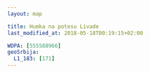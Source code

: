 ```yaml
---
layout: map

title: Humka na potesu Livade
last_modified_at: 2018-05-18T00:19:15+02:00

WDPA: [555588966]
geoSrbija:
  L1_183: [171]
---
```

